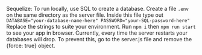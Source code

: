 Sequelize:
To run locally, use SQL to create a database.
Create a file `.env` on the same directory as the server file.
Inside this file type out
    `DATABASE="your-database-name-here"
    PASSWORD="your-SQL-password-here"`
Replace the strings to suite your environment.
Run `npm i` then `npm run start` to see your app in browser.
Currently, every time the server restarts your databases will drop. To prevent this, go to the server.js file and remove the {force: true} object.